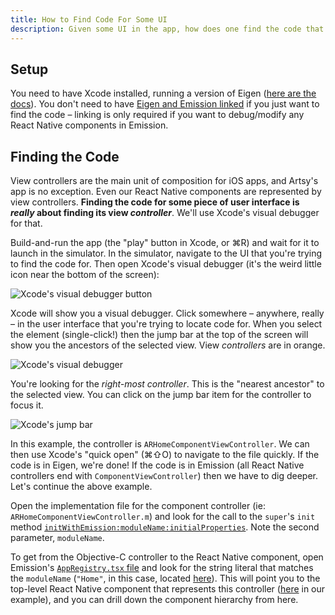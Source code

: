 ```yaml
---
title: How to Find Code For Some UI
description: Given some UI in the app, how does one find the code that backs that UI?
---
```


## Setup

You need to have Xcode installed, running a version of Eigen ([here are the docs][getting_started]). You don't need
to have [Eigen and Emission linked](#TODO) if you
just want to find the code – linking is only required if you want to debug/modify any React Native components in
Emission.

## Finding the Code

View controllers are the main unit of composition for iOS apps, and Artsy's app is no exception. Even our React
Native components are represented by view controllers. **Finding the code for some piece of user interface is
_really_ about finding its view _controller_**. We'll use Xcode's visual debugger for that.

Build-and-run the app (the "play" button in Xcode, or ⌘R) and wait for it to launch in the simulator. In the
simulator, navigate to the UI that you're trying to find the code for. Then open Xcode's visual debugger (it's the
weird little icon near the bottom of the screen):

![Xcode's visual debugger button](./images/xcode-open-visual-debugger.png)

Xcode will show you a visual debugger. Click somewhere – anywhere, really – in the user interface that you're
trying to locate code for. When you select the element (single-click!) then the jump bar at the top of the screen
will show you the ancestors of the selected view. View _controllers_ are in orange.

![Xcode's visual debugger](./images/xcode-visual-debugger.png)

You're looking for the _right-most controller_. This is the "nearest ancestor" to the selected view. You can click
on the jump bar item for the controller to focus it.

![Xcode's jump bar](./images/xcode-visual-debugger-focus.png)

In this example, the controller is `ARHomeComponentViewController`. We can then use Xcode's "quick open" (⌘⇧O) to
navigate to the file quickly. If the code is in Eigen, we're done! If the code is in Emission (all React Native
controllers end with `ComponentViewController`) then we have to dig deeper. Let's continue the above example.

Open the implementation file for the component controller (ie: `ARHomeComponentViewController.m`) and look for the
call to the `super`'s `init` method [`initWithEmission:moduleName:initialProperties`][init]. Note the second
parameter, `moduleName`.

To get from the Objective-C controller to the React Native component, open Emission's [`AppRegistry.tsx`
file][registry] and look for the string literal that matches the `moduleName` (`"Home"`, in this case, located
[here][registry_code]). This will point you to the top-level React Native component that represents this controller
([here][code] in our example), and you can drill down the component hierarchy from here.

[getting_started]: https://github.com/artsy/eigen/blob/master/docs/getting_started.md
[registry]: https://github.com/artsy/emission/blob/master/src/lib/AppRegistry.tsx
[registry_code]:
  https://github.com/artsy/emission/blob/8ca8f40782ca9308fcb89a29ece2a84eef499388/src/lib/AppRegistry.tsx#L337
[code]: https://github.com/artsy/emission/blob/master/src/lib/Scenes/Home/index.tsx
[init]:
  https://github.com/artsy/emission/blob/8ca8f40782ca9308fcb89a29ece2a84eef499388/Pod/Classes/ViewControllers/ARHomeComponentViewController.m#L26-L28
